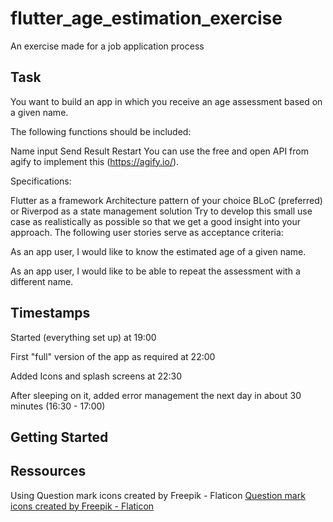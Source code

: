 # flutter_age_estimation_exercise

An exercise made for a job application process

## Task

You want to build an app in which you receive an age assessment based on a given name.

The following functions should be included:

Name input
Send
Result
Restart
You can use the free and open API from agify to implement this (https://agify.io/).

Specifications:

Flutter as a framework
Architecture pattern of your choice
BLoC (preferred) or Riverpod as a state management solution
Try to develop this small use case as realistically as possible so that we get a good insight into your approach. The following user stories serve as acceptance criteria:

As an app user, I would like to know the estimated age of a given name.

As an app user, I would like to be able to repeat the assessment with a different name.

## Timestamps
Started (everything set up) at 19:00

First "full" version of the app as required at 22:00

Added Icons and splash screens at 22:30

After sleeping on it, added error management the next day in about 30 minutes (16:30 - 17:00)



## Getting Started

## Ressources

Using Question mark icons created by Freepik - Flaticon <a href="https://www.flaticon.com/free-icons/question-mark" title="question mark icons">Question mark icons created by Freepik - Flaticon</a>
